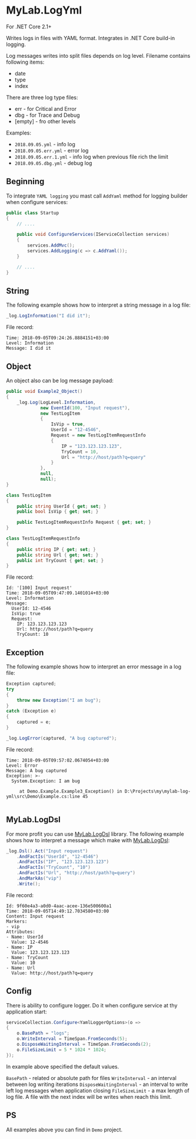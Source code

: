 # MyLab.LogYml

For .NET Core 2.1+

Writes logs in files with YAML format. Integrates in .NET Core build-in logging.

Log messages writes into split files depends on log level. Filename contains following items:
* date
* type
* index

There are three log type files:
* err - for Critical and Error
* dbg - for Trace and Debug
* [empty] - fro other levels

Examples:
* `2018.09.05.yml` - info log
* `2018.09.05.err.yml` - error log
* `2018.09.05.err.1.yml` - info log when previous file rich the limit
* `2018.09.05.dbg.yml` - debug log

## Beginning

To integrate `YAML logging` you mast call `AddYaml` method for logging builder when configure services:

```C#
public class Startup
{
    // ....

    public void ConfigureServices(IServiceCollection services)
    {
        services.AddMvc();
        services.AddLogging(c => c.AddYaml());
    }

    // ....
}
```



## String

The following example shows how to interpret a string message in a log file:

```C#
_log.LogInformation("I did it");
```

File record:

```
Time: 2018-09-05T09:24:26.8884151+03:00
Level: Information
Message: I did it
```



## Object

An object also can be log message payload:

```C#
public void Example2_Object()
{
    _log.Log(LogLevel.Information, 
             new EventId(100, "Input request"), 
             new TestLogItem
             {
                 IsVip = true,
                 UserId = "12-4546",
                 Request = new TestLogItemRequestInfo
                 {
                     IP = "123.123.123.123",
                     TryCount = 10,
                     Url = "http://host/path?q=query"
                 }
             }, 
             null, 
             null);
}

class TestLogItem
{
    public string UserId { get; set; }
    public bool IsVip { get; set; }

    public TestLogItemRequestInfo Request { get; set; }
}

class TestLogItemRequestInfo
{
    public string IP { get; set; }
    public string Url { get; set; }
    public int TryCount { get; set; } 
}
```

File record:

```
Id: '[100] Input request'
Time: 2018-09-05T09:47:09.1401014+03:00
Level: Information
Message:
  UserId: 12-4546
  IsVip: true
  Request:
    IP: 123.123.123.123
    Url: http://host/path?q=query
    TryCount: 10
```



## Exception

The following example shows how to interpret an error message in a log file:

```C#
Exception captured;
try
{
    throw new Exception("I am bug");
}
catch (Exception e)
{
    captured = e;
}

_log.LogError(captured, "A bug captured");
```

File record:

```
Time: 2018-09-05T09:57:02.0674054+03:00
Level: Error
Message: A bug captured
Exception: >-
  System.Exception: I am bug

     at Demo.Example.Example3_Exception() in D:\Projects\my\mylab-log-yml\src\Demo\Example.cs:line 45


```



## MyLab.LogDsl

For more profit you can use [MyLab.LogDsl](https://github.com/ozzy-ext/mylab-log-dsl) library. The following example shows how to interpret a message which make with [MyLab.LogDsl](https://github.com/ozzy-ext/mylab-log-dsl):

```C#
_log.Dsl().Act("Input request")
    .AndFactIs("UserId", "12-4546")
    .AndFactIs("IP", "123.123.123.123")
    .AndFactIs("TryCount", "10")
    .AndFactIs("Url", "http://host/path?q=query")
    .AndMarkAs("vip")
    .Write();
```

File record:

```
Id: 9f60e4a3-a0d0-4aac-acee-136e500600a1
Time: 2018-09-05T14:49:12.7034580+03:00
Content: Input request
Markers:
- vip
Attributes:
- Name: UserId
  Value: 12-4546
- Name: IP
  Value: 123.123.123.123
- Name: TryCount
  Value: 10
- Name: Url
  Value: http://host/path?q=query
```



## Config

There is ability to configure logger. Do it when configure service at thу application start:

```C#
serviceCollection.Configure<YamlLoggerOptions>(o =>
{
    o.BasePath = "logs";
    o.WriteInterval = TimeSpan.FromSeconds(5);
    o.DisposeWaitingInterval = TimeSpan.FromSeconds(2);
    o.FileSizeLimit = 5 * 1024 * 1024;
});
```
In example above specified the default values.

`BasePath` - related or absolute path for files
`WriteInterval` - an interval between log writing iterations
`DisposeWaitingInterval` - an interval to write left log messages when application closing
`FileSizeLimit` - a max length of log file. A file with the next index will be writes when reach this limit.



## PS

All examples above you can find in `Demo` project.
